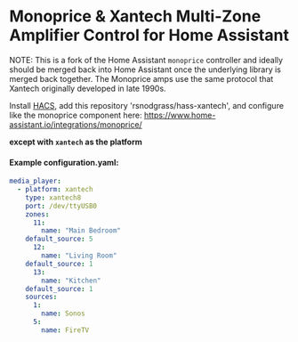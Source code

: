 # Monoprice & Xantech Multi-Zone Amplifier Control for Home Assistant

NOTE: This is a fork of the Home Assistant `monoprice` controller and ideally should
be merged back into Home Assistant once the underlying library is merged back
together. The Monoprice amps use the same protocol that Xantech originally developed
in late 1990s.

Install [HACS](https://hacs.xyz/), add this repository 'rsnodgrass/hass-xantech', and configure like the monoprice component here:
https://www.home-assistant.io/integrations/monoprice/

**except with `xantech` as the platform**

#### Example configuration.yaml:

```yaml
media_player:
  - platform: xantech
    type: xantech8
    port: /dev/ttyUSB0
    zones:
      11:
        name: "Main Bedroom"
	default_source: 5
      12:
        name: "Living Room"
	default_source: 1
      13:
        name: "Kitchen"
	default_source: 1
    sources:
      1:
        name: Sonos
      5:
        name: FireTV
```

